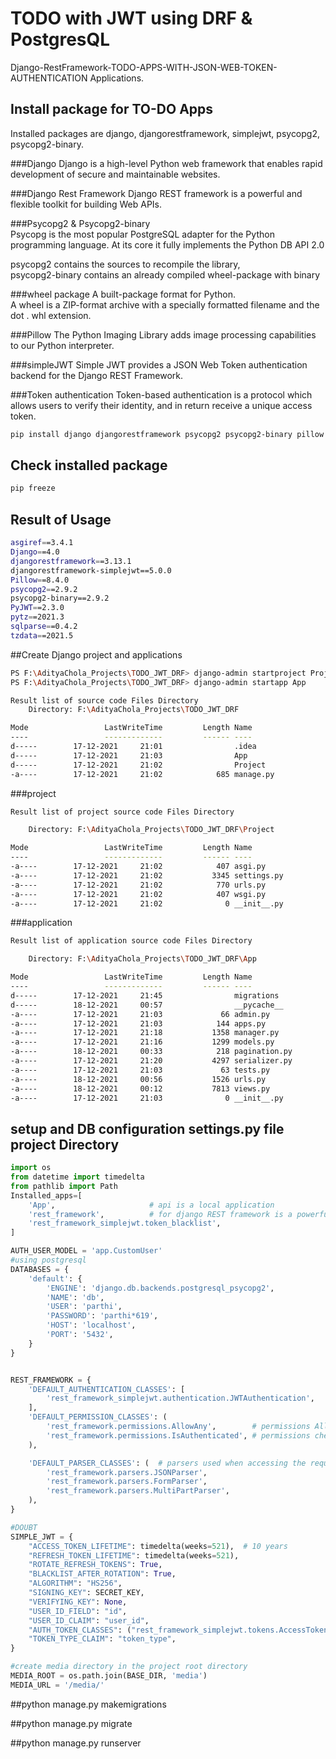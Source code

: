 # TODO with JWT using DRF & PostgresQL
Django-RestFramework-TODO-APPS-WITH-JSON-WEB-TOKEN-AUTHENTICATION Applications.

## Install package for TO-DO Apps
Installed packages are django, djangorestframework, simplejwt, psycopg2, psycopg2-binary.

###Django
Django is a high-level Python web framework that enables rapid development of secure and maintainable websites.

###Django Rest Framework
Django REST framework is a powerful and flexible toolkit for building Web APIs.

###Psycopg2 & Psycopg2-binary  
Psycopg is the most popular PostgreSQL adapter for the Python programming language. 
At its core it fully implements the Python DB API 2.0

psycopg2 contains the sources to recompile the library,  
psycopg2-binary contains an already compiled wheel-package with binary

###wheel package
A built-package format for Python.  
A wheel is a ZIP-format archive with a specially formatted filename and the dot . whl extension.

###Pillow
The Python Imaging Library adds image processing capabilities to our Python interpreter.

###simpleJWT
Simple JWT provides a JSON Web Token authentication backend for the Django REST Framework.

###Token authentication
Token-based authentication is a protocol which allows users to verify their identity, and in return receive a unique access token.

```bash
pip install django djangorestframework psycopg2 psycopg2-binary pillow djangorestframework-simplejwt
```
## Check installed package
```bash
pip freeze
```
## Result of Usage 

```bash
asgiref==3.4.1
Django==4.0
djangorestframework==3.13.1
djangorestframework-simplejwt==5.0.0
Pillow==8.4.0
psycopg2==2.9.2
psycopg2-binary==2.9.2
PyJWT==2.3.0
pytz==2021.3
sqlparse==0.4.2
tzdata==2021.5
```
##Create Django project and applications
```bash
PS F:\AdityaChola_Projects\TODO_JWT_DRF> django-admin startproject Project .
PS F:\AdityaChola_Projects\TODO_JWT_DRF> django-admin startapp App

Result list of source code Files Directory
    Directory: F:\AdityaChola_Projects\TODO_JWT_DRF

Mode                 LastWriteTime         Length Name
----                 -------------         ------ ----
d-----        17-12-2021     21:01                .idea
d-----        17-12-2021     21:03                App
d-----        17-12-2021     21:02                Project
-a----        17-12-2021     21:02            685 manage.py
```

###project 
```bash
Result list of project source code Files Directory

    Directory: F:\AdityaChola_Projects\TODO_JWT_DRF\Project

Mode                 LastWriteTime         Length Name
----                 -------------         ------ ----
-a----        17-12-2021     21:02            407 asgi.py
-a----        17-12-2021     21:02           3345 settings.py
-a----        17-12-2021     21:02            770 urls.py
-a----        17-12-2021     21:02            407 wsgi.py
-a----        17-12-2021     21:02              0 __init__.py
```

###application 
```bash
Result list of application source code Files Directory

    Directory: F:\AdityaChola_Projects\TODO_JWT_DRF\App

Mode                 LastWriteTime         Length Name
----                 -------------         ------ ----
d-----        17-12-2021     21:45                migrations
d-----        18-12-2021     00:57                __pycache__
-a----        17-12-2021     21:03             66 admin.py
-a----        17-12-2021     21:03            144 apps.py
-a----        17-12-2021     21:18           1358 manager.py
-a----        17-12-2021     21:16           1299 models.py
-a----        18-12-2021     00:33            218 pagination.py
-a----        17-12-2021     21:20           4297 serializer.py
-a----        17-12-2021     21:03             63 tests.py
-a----        18-12-2021     00:56           1526 urls.py
-a----        18-12-2021     00:12           7813 views.py
-a----        17-12-2021     21:03              0 __init__.py
```

## setup and DB configuration  settings.py file project Directory
```python
import os
from datetime import timedelta
from pathlib import Path
Installed_apps=[
    'App',                     # api is a local application
    'rest_framework',          # for django REST framework is a powerful and flexible toolkit for building Web APIs
    'rest_framework_simplejwt.token_blacklist',
]

AUTH_USER_MODEL = 'app.CustomUser'
#using postgresql
DATABASES = {
    'default': {
        'ENGINE': 'django.db.backends.postgresql_psycopg2',
        'NAME': 'db',
        'USER': 'parthi',
        'PASSWORD': 'parthi*619',
        'HOST': 'localhost',
        'PORT': '5432',
    }
}


REST_FRAMEWORK = {
    'DEFAULT_AUTHENTICATION_CLASSES': [
        'rest_framework_simplejwt.authentication.JWTAuthentication',
    ],
    'DEFAULT_PERMISSION_CLASSES': (
        'rest_framework.permissions.AllowAny',        # permissions Allow for register and login.
        'rest_framework.permissions.IsAuthenticated', # permissions checked at the start to end of all view.
    ),

    'DEFAULT_PARSER_CLASSES': (  # parsers used when accessing the request.data property
        'rest_framework.parsers.JSONParser',
        'rest_framework.parsers.FormParser',
        'rest_framework.parsers.MultiPartParser',
    ),
}

#DOUBT
SIMPLE_JWT = {
    "ACCESS_TOKEN_LIFETIME": timedelta(weeks=521),  # 10 years
    "REFRESH_TOKEN_LIFETIME": timedelta(weeks=521),
    "ROTATE_REFRESH_TOKENS": True,
    "BLACKLIST_AFTER_ROTATION": True,
    "ALGORITHM": "HS256",
    "SIGNING_KEY": SECRET_KEY,
    "VERIFYING_KEY": None,
    "USER_ID_FIELD": "id",
    "USER_ID_CLAIM": "user_id",
    "AUTH_TOKEN_CLASSES": ("rest_framework_simplejwt.tokens.AccessToken",),
    "TOKEN_TYPE_CLAIM": "token_type",
}

#create media directory in the project root directory 
MEDIA_ROOT = os.path.join(BASE_DIR, 'media')
MEDIA_URL = '/media/'

```
##python manage.py makemigrations

##python manage.py migrate

##python manage.py runserver

